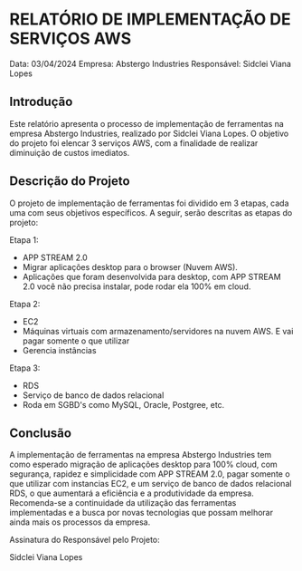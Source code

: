 # RELATÓRIO DE IMPLEMENTAÇÃO DE SERVIÇOS AWS

Data: 03/04/2024
Empresa: Abstergo Industries 
Responsável: Sidclei Viana Lopes

## Introdução
Este relatório apresenta o processo de implementação de ferramentas na empresa Abstergo Industries, realizado por Sidclei Viana Lopes. O objetivo do projeto foi elencar 3 serviços AWS, com a finalidade de realizar diminuição de custos imediatos.

## Descrição do Projeto
O projeto de implementação de ferramentas foi dividido em 3 etapas, cada uma com seus objetivos específicos. A seguir, serão descritas as etapas do projeto:

Etapa 1: 
- APP STREAM 2.0
- Migrar aplicações desktop para o browser (Nuvem AWS).
- Aplicações que foram desenvolvida para desktop, com APP STREAM 2.0 você não precisa instalar, pode rodar ela 100% em cloud. 

Etapa 2: 
- EC2
- Máquinas virtuais com armazenamento/servidores na nuvem AWS. E vai pagar somente o que utilizar
- Gerencia instâncias

Etapa 3: 
- RDS
- Serviço de banco de dados relacional
- Roda em SGBD's como MySQL, Oracle, Postgree, etc. 



## Conclusão
A implementação de ferramentas na empresa Abstergo Industries tem como esperado migração de aplicações desktop para 100% cloud, com segurança, rapidez e simplicidade com APP STREAM 2.0, pagar somente o que utilizar com instancias EC2, e um serviço de banco de dados relacional RDS, o que aumentará a eficiência e a produtividade da empresa. Recomenda-se a continuidade da utilização das ferramentas implementadas e a busca por novas tecnologias que possam melhorar ainda mais os processos da empresa.

Assinatura do Responsável pelo Projeto:

Sidclei Viana Lopes
